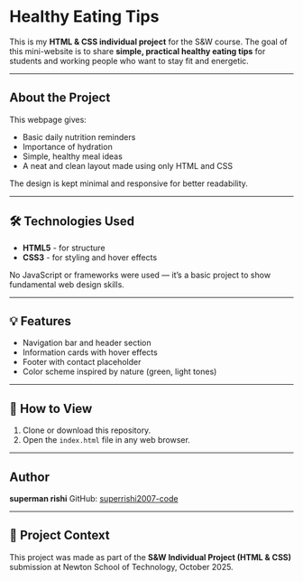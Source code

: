 # Healthy Eating Tips 

This is my **HTML & CSS individual project** for the S&W course.
The goal of this mini-website is to share **simple, practical healthy eating tips** for students and working people who want to stay fit and energetic.

---

##  About the Project

This webpage gives:

* Basic daily nutrition reminders
* Importance of hydration
* Simple, healthy meal ideas
* A neat and clean layout made using only HTML and CSS

The design is kept minimal and responsive for better readability.

---

## 🛠️ Technologies Used

* **HTML5** - for structure
* **CSS3** - for styling and hover effects

No JavaScript or frameworks were used — it’s a basic project to show fundamental web design skills.

---

## 💡 Features

* Navigation bar and header section
* Information cards with hover effects
* Footer with contact placeholder
* Color scheme inspired by nature (green, light tones)

---

## 📂 How to View

1. Clone or download this repository.
2. Open the `index.html` file in any web browser.

---

## Author

**superman rishi**
GitHub: [superrishi2007-code](https://github.com/superrishi2007-code)

---

## 🏁 Project Context

This project was made as part of the **S&W Individual Project (HTML & CSS)** submission at Newton School of Technology, October 2025.
